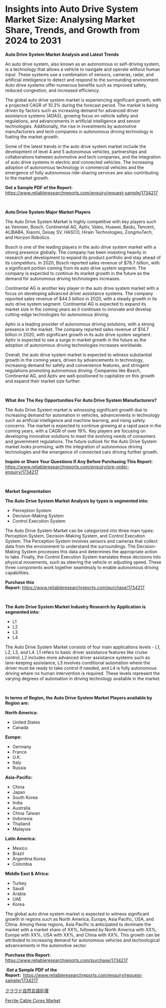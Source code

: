 <p><h1>Insights into Auto Drive System Market Size: Analysing Market Share, Trends, and Growth from 2024 to 2031</h1></p><p><strong>Auto Drive System Market Analysis and Latest Trends</strong></p>
<p><p>An auto drive system, also known as an autonomous or self-driving system, is a technology that allows a vehicle to navigate and operate without human input. These systems use a combination of sensors, cameras, radar, and artificial intelligence to detect and respond to the surrounding environment. Auto drive systems offer numerous benefits such as improved safety, reduced congestion, and increased efficiency.</p><p>The global auto drive system market is experiencing significant growth, with a projected CAGR of 10.3% during the forecast period. The market is being driven by factors such as increasing demand for advanced driver assistance systems (ADAS), growing focus on vehicle safety and regulations, and advancements in artificial intelligence and sensor technologies. Additionally, the rise in investments by automotive manufacturers and tech companies in autonomous driving technology is fueling the market growth.</p><p>Some of the latest trends in the auto drive system market include the development of level 4 and 5 autonomous vehicles, partnerships and collaborations between automotive and tech companies, and the integration of auto drive systems in electric and connected vehicles. The increasing adoption of autonomous technology in commercial vehicles and the emergence of fully autonomous ride-sharing services are also contributing to the market growth.</p></p>
<p><strong>Get a Sample PDF of the Report:&nbsp;</strong> <a href="https://www.reliableresearchreports.com/enquiry/request-sample/1734217">https://www.reliableresearchreports.com/enquiry/request-sample/1734217</a></p>
<p>&nbsp;</p>
<p><strong>Auto Drive System Major Market Players</strong></p>
<p><p>The Auto Drive System Market is highly competitive with key players such as Venneer, Bosch, Continental AG, Aptiv, Valeo, Huawei, Baidu, Tencent, ALIBABA, Xiaomi, Desay SV, HASCO, Hirain Technologies, ZongmuTech, and Horizon Robotics. </p><p>Bosch is one of the leading players in the auto drive system market with a strong presence globally. The company has been investing heavily in research and development to expand its product portfolio and stay ahead of its competitors. In 2020, Bosch reported sales revenue of $78.7 billion, with a significant portion coming from its auto drive system segment. The company is expected to continue its market growth in the future as the demand for autonomous driving technologies increases.</p><p>Continental AG is another key player in the auto drive system market with a focus on developing advanced driver assistance systems. The company reported sales revenue of $44.5 billion in 2020, with a steady growth in its auto drive system segment. Continental AG is expected to expand its market size in the coming years as it continues to innovate and develop cutting-edge technologies for autonomous driving.</p><p>Aptiv is a leading provider of autonomous driving solutions, with a strong presence in the market. The company reported sales revenue of $14.7 billion in 2020, with significant growth in its auto drive system segment. Aptiv is expected to see a surge in market growth in the future as the adoption of autonomous driving technologies increases worldwide.</p><p>Overall, the auto drive system market is expected to witness substantial growth in the coming years, driven by advancements in technology, increasing demand for safety and convenience features, and stringent regulations promoting autonomous driving. Companies like Bosch, Continental AG, and Aptiv are well-positioned to capitalize on this growth and expand their market size further.</p></p>
<p>&nbsp;</p>
<p><strong>What Are The Key Opportunities For Auto Drive System Manufacturers?</strong></p>
<p><p>The Auto Drive System market is witnessing significant growth due to increasing demand for automation in vehicles, advancements in technology such as artificial intelligence and machine learning, and rising safety concerns. The market is expected to continue growing at a rapid pace in the coming years, with a CAGR of over 19%. Key players are focusing on developing innovative solutions to meet the evolving needs of consumers and government regulations. The future outlook for the Auto Drive System market looks promising, with the integration of autonomous driving technologies and the emergence of connected cars driving further growth.</p></p>
<p><strong>Inquire or Share Your Questions If Any Before Purchasing This Report:</strong> <a href="https://www.reliableresearchreports.com/enquiry/pre-order-enquiry/1734217">https://www.reliableresearchreports.com/enquiry/pre-order-enquiry/1734217</a></p>
<p>&nbsp;</p>
<p><strong>Market Segmentation</strong></p>
<p><strong>The Auto Drive System Market Analysis by types is segmented into:</strong></p>
<p><ul><li>Perception System</li><li>Decision-Making System</li><li>Control Execution System</li></ul></p>
<p><p>The Auto Drive System Market can be categorized into three main types: Perception System, Decision-Making System, and Control Execution System. The Perception System involves sensors and cameras that collect data from the environment to understand the surroundings. The Decision-Making System processes this data and determines the appropriate action to take. Finally, the Control Execution System translates these decisions into physical movements, such as steering the vehicle or adjusting speed. These three components work together seamlessly to enable autonomous driving capabilities.</p></p>
<p><strong>Purchase this Report:&nbsp;</strong><a href="https://www.reliableresearchreports.com/purchase/1734217">https://www.reliableresearchreports.com/purchase/1734217</a></p>
<p>&nbsp;</p>
<p><strong>The Auto Drive System Market Industry Research by Application is segmented into:</strong></p>
<p><ul><li>L1</li><li>L2</li><li>L3</li><li>L4</li></ul></p>
<p><p>The Auto Drive System Market consists of four main applications levels - L1, L2, L3, and L4. L1 refers to basic driver assistance features like cruise control, L2 includes more advanced driver assistance systems such as lane-keeping assistance, L3 involves conditional automation where the driver must be ready to take control if needed, and L4 is fully autonomous driving where no human intervention is required. These levels represent the varying degrees of automation in driving technology available in the market.</p></p>
<p>&nbsp;</p>
<p><strong>In terms of Region, the Auto Drive System Market Players available by Region are:</strong></p>
<p>
    <p> <strong> North America: </strong>
        <ul>
            <li>United States</li>
            <li>Canada</li>
        </ul>
        </p> 
    <p> <strong> Europe: </strong>
        <ul>
            <li>Germany</li>
            <li>France</li>
            <li>U.K.</li>
            <li>Italy</li>
            <li>Russia</li>
        </ul>
        </p> 
    <p> <strong> Asia-Pacific: </strong>
        <ul>
            <li>China</li>
            <li>Japan</li>
            <li>South Korea</li>
            <li>India</li>
            <li>Australia</li>
            <li>China Taiwan</li>
            <li>Indonesia</li>
            <li>Thailand</li>
            <li>Malaysia</li>
        </ul>
        </p> 
    <p> <strong> Latin America: </strong>
        <ul>
            <li>Mexico</li>
            <li>Brazil</li>
            <li>Argentina Korea</li>
            <li>Colombia</li>
        </ul>
        </p> 
    <p> <strong> Middle East & Africa: </strong>
        <ul>
            <li>Turkey</li>
            <li>Saudi</li>
            <li>Arabia</li>
            <li>UAE</li>
            <li>Korea</li>
        </ul>
    </p>
    </p>
<p><p>The global auto drive system market is expected to witness significant growth in regions such as North America, Europe, Asia Pacific, USA, and China. Among these regions, Asia Pacific is anticipated to dominate the market with a market share of XX%, followed by North America with XX%, Europe with XX%, USA with XX%, and China with XX%. This growth can be attributed to increasing demand for autonomous vehicles and technological advancements in the automotive sector.</p></p>
<p><strong>Purchase this Report: </strong><a href="https://www.reliableresearchreports.com/purchase/1734217">https://www.reliableresearchreports.com/purchase/1734217</a></p>
<p>&nbsp;<strong>Get a Sample PDF of the Report:&nbsp;&nbsp;</strong><a href="https://www.reliableresearchreports.com/enquiry/request-sample/1734217">https://www.reliableresearchreports.com/enquiry/request-sample/1734217</a></p>
<p><strong></strong></p>
<p><p><a href="https://github.com/ppmazlotr77499/Market-Research-Report-List-1/blob/main/276312911552.md">クラウド自然言語処理</a></p><p><a href="https://github.com/GroverBarry/Market-Research-Report-List-4/blob/main/ferrite-cable-cores-market.md">Ferrite Cable Cores Market</a></p></p>